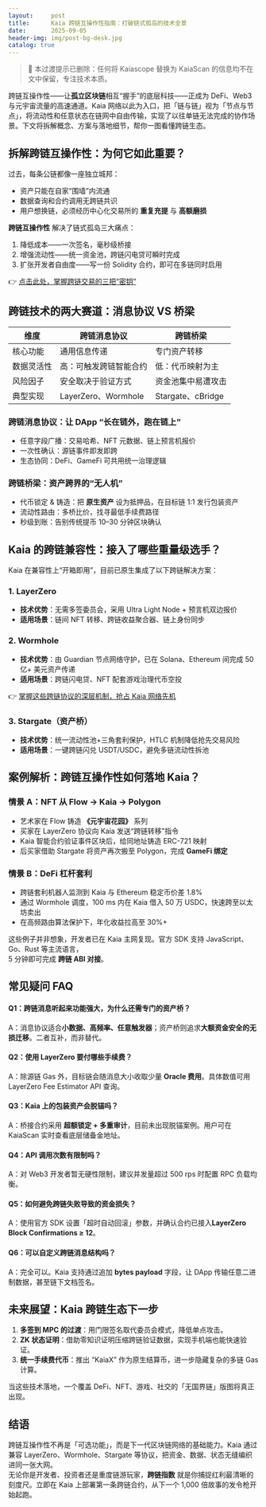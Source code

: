 ```yaml
---
layout:     post
title:      Kaia 跨链互操作性指南：打破链式孤岛的技术全景
date:       2025-09-05
header-img: img/post-bg-desk.jpg
catalog: true
---
```


> 🔔 本过渡提示已删除：任何将 Kaiascope 替换为 KaiaScan 的信息均不在文中保留，专注技术本质。

跨链互操作性——让**孤立区块链**相互“握手”的底层科技——正成为 DeFi、Web3 与元宇宙流量的高速通道。Kaia 网络以此为入口，把「链与链」视为「节点与节点」，将流动性和任意状态在链网中自由传输，实现了以往单链无法完成的协作场景。下文将拆解概念、方案与落地细节，帮你一图看懂跨链生态。

## 拆解跨链互操作性：为何它如此重要？

过去，每条公链都像一座独立城邦：  
- 资产只能在自家“围墙”内流通  
- 数据查询和合约调用无跨链共识  
- 用户想换链，必须经历中心化交易所的 **重复充提** 与 **高额磨损**  

**跨链互操作性** 解决了链式孤岛三大痛点：  
1. 降低成本——一次签名，毫秒级桥接  
2. 增强流动性——统一资金池，跨链闪电贷可瞬时完成  
3. 扩张开发者自由度——写一份 Solidity 合约，即可在多链同时启用  

👉 [点击此处，掌握跨链交易的三把“密钥”](https://okxdog.com/)

## 跨链技术的两大赛道：消息协议 VS 桥梁

| 维度 | 跨链消息协议 | 跨链桥梁 |
|---|---|---|
| 核心功能 | 通用信息传递 | 专门资产转移 |
| 数据灵活性 | 高：可触发跨链智能合约 | 低：代币映射为主 |
| 风险因子 | 安全取决于验证方式 | 资金池集中易遭攻击 |
| 典型实现 | LayerZero、Wormhole | Stargate、cBridge |

### 跨链消息协议：让 DApp “长在链外，跑在链上”  
- 任意字段广播：交易哈希、NFT 元数据、链上预言机报价  
- 一次性确认：源链事件即发即跨  
- 生态协同：DeFi、GameFi 可共用统一治理逻辑  

### 跨链桥梁：资产跨界的“无人机”  
- 代币锁定 & 铸造：把 **原生资产** 设为抵押品，在目标链 1:1 发行包装资产  
- 流动性路由：多桥比价，找寻最低手续费路径  
- 秒级到账：告别传统提币 10–30 分钟区块确认  

## Kaia 的跨链兼容性：接入了哪些重量级选手？

Kaia 在兼容性上“开箱即用”，目前已原生集成了以下跨链解决方案：

### 1. LayerZero
- **技术优势**：无需多签委员会，采用 Ultra Light Node + 预言机双边报价  
- **适用场景**：链间 NFT 转移、跨链收益聚合器、链上身份同步  

### 2. Wormhole
- **技术优势**：由 Guardian 节点网络守护，已在 Solana、Ethereum 间完成 50 亿+ 美元资产传递  
- **适用场景**：跨链闪电贷、NFT 配套游戏治理代币空投  

👉 [掌握这些跨链协议的深层机制，抢占 Kaia 网络先机](https://okxdog.com/)  

### 3. Stargate（资产桥）
- **技术优势**：统一流动性池+三角套利保护，HTLC 机制降低抢先交易风险  
- **适用场景**：一键跨链闪兑 USDT/USDC，避免多链流动性拆池  

## 案例解析：跨链互操作性如何落地 Kaia？

### 情景 A：NFT 从 Flow → Kaia → Polygon
- 艺术家在 Flow 铸造 **《元宇宙花园》** 系列  
- 买家在 LayerZero 协议向 Kaia 发送“跨链转移”指令  
- Kaia 智能合约验证事件区块后，给同地址铸造 ERC-721 映射  
- 后买家借助 Stargate 将资产再次搬至 Polygon，完成 **GameFi 绑定**  

### 情景 B：DeFi 杠杆套利
- 跨链套利机器人监测到 Kaia 与 Ethereum 稳定币价差 1.8%  
- 通过 Wormhole 调度，100 ms 内在 Kaia 借入 50 万 USDC，快速跨至以太坊卖出  
- 在高频路由算法保护下，年化收益拉高至 30%+  

这些例子并非想象，开发者已在 Kaia 主网复现。官方 SDK 支持 JavaScript、Go、Rust 等主流语言，  
5 分钟即可完成 **跨链 ABI 对接**。  

## 常见疑问 FAQ

#### Q1：跨链消息听起来功能强大，为什么还需专门的资产桥？  
A：消息协议适合**小数据、高频率、任意触发器**；资产桥则追求**大额资金安全的无损迁移**。二者互补，而非替代。

#### Q2：使用 LayerZero 要付哪些手续费？  
A：除源链 Gas 外，目标链会随消息大小收取少量 **Oracle 费用**。具体数值可用 LayerZero Fee Estimator API 查询。

#### Q3：Kaia 上的包装资产会脱锚吗？  
A：桥接合约采用 **超额锁定 + 多重审计**，目前未出现脱锚案例。用户可在 KaiaScan 实时查看底层储备金地址。

#### Q4：API 调用次数有限制吗？  
A：对 Web3 开发者暂无硬性限制，建议并发量超过 500 rps 时配置 RPC 负载均衡。

#### Q5：如何避免跨链失败导致的资金损失？  
A：使用官方 SDK 设置「超时自动回滚」参数，并确认合约已接入**LayerZero Block Confirmations ≥ 12**。

#### Q6：可以自定义跨链消息结构吗？  
A：完全可以。Kaia 支持通过追加 **bytes payload** 字段，让 DApp 传输任意二进制数据，甚至链下文档签名。

## 未来展望：Kaia 跨链生态下一步

1. **多签到 MPC 的过渡**：用门限签名取代委员会模式，降低单点攻击。  
2. **ZK 状态证明**：借助零知识证明压缩跨链验证数据，实现手机端也能快速验证。  
3. **统一手续费代币**：推出 “KaiaX” 作为原生结算币，进一步隐藏复杂的多链 Gas 计算。  

当这些技术落地，一个覆盖 DeFi、NFT、游戏、社交的「无国界链」版图将真正出现。  

## 结语

跨链互操作性不再是「可选功能」，而是下一代区块链网络的基础能力。Kaia 通过兼容 LayerZero、Wormhole、Stargate 等协议，把资金、数据、状态无缝编织进同一张大网。  
无论你是开发者、投资者还是重度链游玩家，**跨链指数** 就是你捕捉红利最清晰的刻度尺。立即在 Kaia 上部署第一条跨链合约，从下一个 1,000 倍故事的发令枪开始起跑。